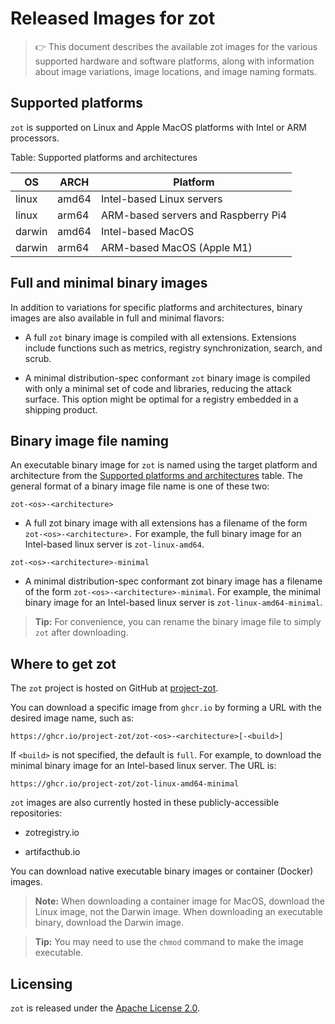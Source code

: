# Released Images for zot

> :point_right: This document describes the available zot images for the various supported hardware and software platforms, along with information about image variations, image locations, and image naming formats.

<a name='supported-platforms-zot'></a>

## Supported platforms

`zot` is supported on Linux and Apple MacOS platforms with Intel or ARM processors.

Table: Supported platforms and architectures

| OS     | ARCH  | Platform                            |
|--------|-------|-------------------------------------|
| linux  | amd64 | Intel-based Linux servers           |
| linux  | arm64 | ARM-based servers and Raspberry Pi4 |
| darwin | amd64 | Intel-based MacOS                   |
| darwin | arm64 | ARM-based MacOS (Apple M1)          |

## Full and minimal binary images

In addition to variations for specific platforms and architectures, binary images are also available in full and minimal flavors:

-   A full `zot` binary image is compiled with all extensions. Extensions include functions such as metrics, registry synchronization, search, and scrub.

-   A minimal distribution-spec conformant `zot` binary image is compiled with only a minimal set of code and libraries, reducing the attack surface. This option might be optimal for a registry embedded in a shipping product.

## Binary image file naming

An executable binary image for `zot` is named using the target platform and architecture from the [Supported platforms and architectures](#supported-platforms-zot) table. The general format of a binary image file name is one of these two:

`zot-<os>-<architecture>`

-   A full zot binary image with all extensions has a filename of the form `zot-<os>-<architecture>.` For example, the full binary image for an Intel-based linux server is `zot-linux-amd64`.

`zot-<os>-<architecture>-minimal`

-   A minimal distribution-spec conformant zot binary image has a filename of the form `zot-<os>-<architecture>-minimal`. For example, the minimal binary image for an Intel-based linux server is `zot-linux-amd64-minimal`.

> **Tip:**
> For convenience, you can rename the binary image file to simply `zot` after downloading.


## Where to get zot

The `zot` project is hosted on GitHub at [project-zot](https://github.com/project-zot/zot).  

You can download a specific image from `ghcr.io` by forming a URL with the desired image name, such as:

    https://ghcr.io/project-zot/zot-<os>-<architecture>[-<build>]

If `<build>` is not specified, the default is `full`. For example, to download the minimal binary image for an Intel-based linux server. The URL is:

    https://ghcr.io/project-zot/zot-linux-amd64-minimal

`zot` images are also currently hosted in these publicly-accessible repositories:

-   zotregistry.io

-   artifacthub.io

You can download native executable binary images or container (Docker) images.

> **Note:** 
> When downloading a container image for MacOS, download the Linux image, not the Darwin image. When downloading an executable binary, download the Darwin image.

> **Tip:**
> You may need to use the `chmod` command to make the image executable.

## Licensing

`zot` is released under the [Apache License 2.0](https://github.com/project-zot/zot/blob/main/LICENSE).
